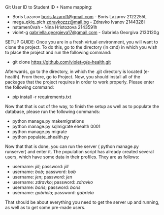 Git User ID to Student ID + Name mapping:

- Boris Lazarov <boris.lazaroff@gmail.com>  - Boris Lazarov 2122255L
- mega_qkiq_pich <zdravkozzz@mail.bg> - Zdravko Ivanov  2144328I
- nstamen0vah - Nina Hristozova 2143591h
- violet-g <gabriella.georgieva17@gmail.com> - Gabriela Georgiva 2130120g

SETUP GUIDE:
Once you are in a fresh virtual environment, you will want to clone the project. To do this, go to the directory (in cmd) in which you wish
to place the project and run the following command:

- git clone https://github.com/violet-g/e-health.git

Afterwards, go to the directory, in which the .git directory is located (e-health). From there, go to Project.
Now, you should install all of the packages that the project requires in order to work properly. Please enter the following command:

- pip install -r requirements.txt

Now that that is out of the way, to finish the setup as well as to populate the database, please run the following commands:

- python manage.py makemigrations
- python manage.py sqlmigrate ehealth 0001
- python manage.py migrate
- python populate_ehealth.py

Now that that is done, you can run the server ( python manage.py runserver) and enter it.
The population script has already created several users, which have some data in their profiles. They are as follows:

- username: *jill*; password: *jill*
- username: *bob*; password: *bob*
- username: *jen*; password: *jen*
- username: *zdravko*; password: *zdravko*
- username: *boris*; password: *boris*
- username: *gabriela*; password: *gabriela*

That should be about everything you need to get the server up and running, as well as to get some pre-made users.
